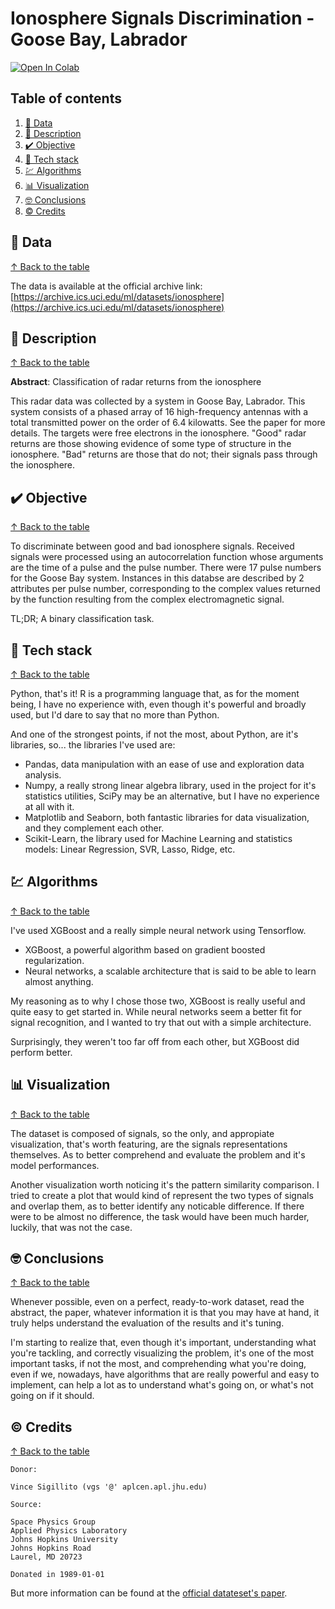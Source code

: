 # Ionosphere Signals Discrimination - Goose Bay, Labrador #

[![Open In Colab](https://colab.research.google.com/assets/colab-badge.svg)](https://colab.research.google.com/github/jofaval/ionosphere/blob/master/notebook.ipynb)

## Table of contents

1. [📁 Data](#-data)
1. [📓 Description](#-description)
1. [✔️ Objective](#-objective)
1. [🧱 Tech stack](#-tech-stack)
1. [💹 Algorithms](#-algorithms)
1. [📊 Visualization](#-visualization)
1. [🤓 Conclusions](#-conclusions)
1. [©️ Credits](#-credits)

## 📁 Data
[↑ Back to the table](#table-of-contents)

The data is available at the official archive link:\
[https://archive.ics.uci.edu/ml/datasets/ionosphere](https://archive.ics.uci.edu/ml/datasets/ionosphere)

## 📓 Description
[↑ Back to the table](#table-of-contents)

**Abstract**: Classification of radar returns from the ionosphere

This radar data was collected by a system in Goose Bay, Labrador. This system consists of a phased array of 16 high-frequency antennas with a total transmitted power on the order of 6.4 kilowatts. See the paper for more details. The targets were free electrons in the ionosphere. "Good" radar returns are those showing evidence of some type of structure in the ionosphere. "Bad" returns are those that do not; their signals pass through the ionosphere. 

## ✔️ Objective
[↑ Back to the table](#table-of-contents)

To discriminate between good and bad ionosphere signals. Received signals were processed using an autocorrelation function whose arguments are the time of a pulse and the pulse number. There were 17 pulse numbers for the Goose Bay system. Instances in this databse are described by 2 attributes per pulse number, corresponding to the complex values returned by the function resulting from the complex electromagnetic signal.

TL;DR; A binary classification task.

## 🧱 Tech stack
[↑ Back to the table](#table-of-contents)

Python, that's it! R is a programming language that, as for the moment being, I have no experience with, even though it's powerful and broadly used, but I'd dare to say that no more than Python.

And one of the strongest points, if not the most, about Python, are it's libraries, so... the libraries I've used are:

- Pandas, data manipulation with an ease of use and exploration data analysis.
- Numpy, a really strong linear algebra library, used in the project for it's statistics utilities, SciPy may be an alternative, but I have no experience at all with it.
- Matplotlib and Seaborn, both fantastic libraries for data visualization, and they complement each other.
- Scikit-Learn, the library used for Machine Learning and statistics models: Linear Regression, SVR, Lasso, Ridge, etc.

## 💹 Algorithms
[↑ Back to the table](#table-of-contents)

I've used XGBoost and a really simple neural network using Tensorflow.

- XGBoost, a powerful algorithm based on gradient boosted regularization.
- Neural networks, a scalable architecture that is said to be able to learn almost anything.

My reasoning as to why I chose those two, XGBoost is really useful and quite easy to get started in. While neural networks seem a better fit for signal recognition, and I wanted to try that out with a simple architecture.

Surprisingly, they weren't too far off from each other, but XGBoost did perform better.

## 📊 Visualization
[↑ Back to the table](#table-of-contents)

The dataset is composed of signals, so the only, and appropiate visualization, that's worth featuring, are the signals representations themselves. As to better comprehend and evaluate the problem and it's model performances.

Another visualization worth noticing it's the pattern similarity comparison. I tried to create a plot that would kind of represent the two types of signals and overlap them, as to better identify any noticable difference. If there were to be almost no difference, the task would have been much harder, luckily, that was not the case.

## 🤓 Conclusions
[↑ Back to the table](#table-of-contents)

Whenever possible, even on a perfect, ready-to-work dataset, read the abstract, the paper, whatever information it is that you may have at hand, it truly helps understand the evaluation of the results and it's tuning.

I'm starting to realize that, even though it's important, understanding what you're tackling, and correctly visualizing the problem, it's one of the most important tasks, if not the most, and comprehending what you're doing, even if we, nowadays, have algorithms that are really powerful and easy to implement, can help a lot as to understand what's going on, or what's not going on if it should.

## ©️ Credits
[↑ Back to the table](#table-of-contents)

```
Donor:

Vince Sigillito (vgs '@' aplcen.apl.jhu.edu)

Source:

Space Physics Group
Applied Physics Laboratory
Johns Hopkins University
Johns Hopkins Road
Laurel, MD 20723

Donated in 1989-01-01
```

But more information can be found at the [official datateset's paper](http://archive.ics.uci.edu/ml/datasets/connectionist+bench+(sonar,+mines+vs.+rocks)).